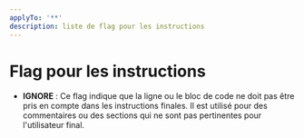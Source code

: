 ```yaml
---
applyTo: '**'
description: liste de flag pour les instructions
---
```

# Flag pour les instructions
- **IGNORE** : Ce flag indique que la ligne ou le bloc de code ne doit pas être pris en compte dans les instructions finales. Il est utilisé pour des commentaires ou des sections qui ne sont pas pertinentes pour l'utilisateur final.


